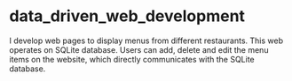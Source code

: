 # data_driven_web_development
I develop web pages to display menus from different restaurants. This web operates on SQLite database. Users can add, delete and edit the menu items on the website, which directly communicates with the SQLite database. 
